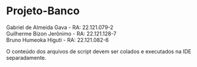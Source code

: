 # Projeto-Banco

  Gabriel de Almeida Gava - RA: 22.121.079-2 <br>
  Guilherme Bizon Jerônimo - RA: 22.121.128-7 <br>
  Bruno Humeoka Higuti - RA: 22.121.082-6 <br>

O conteúdo dos arquivos de script devem ser colados e executados na IDE separadamente.
